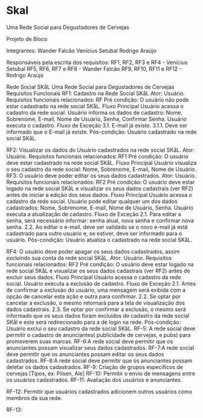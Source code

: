 # Skal
Uma Rede Social para Degustadores de Cervejas

Projeto de Bloco
 
Integrantes: 	Wander Falcão
Venícius Setubal
Rodrigo Araújo
 
Responsáveis pela escrita dos requisitos:
RF1, RF2, RF3 e RF4 - Venícius Setubal
RF5, RF6, RF7 e RF8 - Wander Falcão
RF9, RF10, RF11 e RF12 - Rodrigo Araújo

Rede Social SKåL
Uma Rede Social para Degustadores de Cervejas
Requisitos Funcionais
RF1: Cadastro na Rede Social SKåL
Ator: Usuário.
Requisitos funcionais relacionados: RF
Pré condição: O usuário não pode estar cadastrado na rede social SKåL.
Fluxo Principal
Usuário acessa o cadastro da rede social.
Usuário informa os dados de cadastro: Nome, Sobrenome, E-mail, Nome de Usuário, Senha, Confirmar Senha.
Usuário executa o cadastro.
Fluxo de Exceção
 3.1. E-mail já existe.
 3.1.1. Deve ser informado que o E-mail já existe.
Pós-condição: Usuário cadastrado na rede social SKåL. 
 
 
RF2: Visualizar os dados do Usuário cadastrados na rede social SKåL.
Ator: Usuário.
Requisitos funcionais relacionados: RF1
Pré condição: O usuário deve estar cadastrado na rede social SKåL.
Fluxo Principal
Usuário visualiza o seu cadastro da rede social: Nome, Sobrenome, E-mail, Nome de Usuário.
RF3: O usuário deve poder editar os seus dados cadastrados.
Ator: Usuário.
Requisitos funcionais relacionados: RF2
Pré condição: O usuário deve estar logado na rede social SKåL e visualizar os seus dados cadastrais (ver RF2) antes de iniciar a edição dos seus dados.
Fluxo Principal
Usuário acessa o cadastro da rede social.
Usuário pode editar qualquer um dos dados cadastrados: Nome, Sobrenome, E-mail, Nome de Usuário, Senha.
Usuário executa a atualização de cadastro.
Fluxo de Exceção
2.1. Para editar a senha, será necessário informar: senha atual, nova senha e confirmar nova senha.
2.2. Ao editar o e-mail, deve ser validado se o novo e-mail já está cadastrado para outro usuário e, se estiver, deve ser informado para o usuário.
Pós-condição: Usuário atualiza o cadastrado na rede social SKåL. 
 
RF4: O usuário deve poder apagar os seus dados cadastrados, assim excluindo sua conta da rede social SKåL.
Ator: Usuário.
Requisitos funcionais relacionados: RF2
Pré condição: O usuário deve estar logado na rede social SKåL e visualizar os seus dados cadastrais (ver RF2) antes de excluir seus dados.
Fluxo Principal
Usuário acessa o cadastro da rede social.
Usuário executa a exclusão de cadastro.
Fluxo de Exceção
2.1. Antes de confirmar a exclusão do usuário, uma mensagem será exibida com a opção de cancelar esta ação e outra para confirmar.
2.2. Se optar por cancelar a exclusão, o mesmo retornará para a tela de visualização dos dados cadastrais.
2.3. Se optar por confirmar a exclusão, o mesmo será informado que os seus dados foram excluídos do cadastro da rede social SKål e este será redirecionado para a de login na rede.
Pós-condição: Usuário exclui o seu cadastro da rede social SKåL.
RF-5: A rede social deve permitir o cadastro de anunciantes( publicidade de cervejas, e pubs) para promoverem suas marcas.
RF-6:A rede social deve permitir que os anunciantes possam visualizar seus dados cadastrados.
RF-7:A rede social deve permitir que os anunciantes possam editar os seus dados cadastrados.
RF-8:A rede social deve permitir que os anunciantes possam deletar os dados cadastrados.
RF-9: Criação de grupos específicos de cervejas [Tipos, ex: Pilsen, Ale]
RF-10: Permitir o envio de mensagens entre os usuários cadastrados.
RF-11: Avaliação dos usuários e anunciantes.
 
RF-12: Permitir que usuários cadastrados adicionem outros usuários como membros da sua rede.
 
RF-13:  

